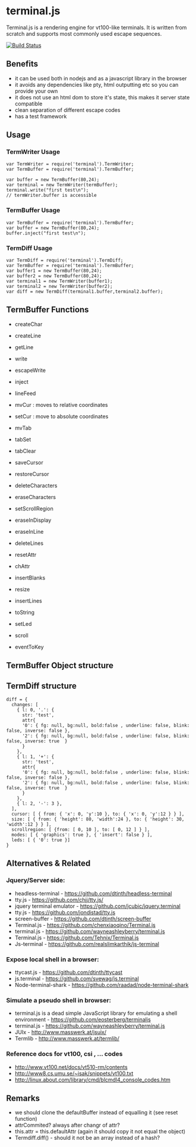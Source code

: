 # terminal.js

Terminal.js is a rendering engine for vt100-like terminals.
It is written from scratch and supports most commonly used escape sequences.

[![Build Status](https://travis-ci.org/c3ks/terminal.js.png)](https://travis-ci.org/c3ks/terminal.js)

## Benefits

- it can be used both in nodejs and as a javascript library in the browser
- it avoids any dependencies like pty, html outputting etc so you can provide your own
- it does not use an html dom to store it's state, this makes it server state compatible
- clean separation of different escape codes
- has a test framework

## Usage
### TermWriter Usage

    var TermWriter = require('terminal').TermWriter;
    var TermBuffer = require('terminal').TermBuffer;

    var buffer = new TermBuffer(80,24);
    var terminal = new TermWriter(termBuffer);
    terminal.write("first test\n");
    // termWriter.buffer is accessible

### TermBuffer Usage

    var TermBuffer = require('terminal').TermBuffer;
    var buffer = new TermBuffer(80,24);
    buffer.inject("first test\n");

### TermDiff Usage

    var TermDiff = require('terminal').TermDiff;
    var TermBuffer = require('terminal').TermBuffer;
    var buffer1 = new TermBuffer(80,24);
    var buffer2 = new TermBuffer(80,24);
    var terminal1 = new TermWriter(buffer1);
    var terminal2 = new TermWriter(buffer2);
    var diff = new TermDiff(terminal1.buffer,terminal2.buffer);

## TermBuffer Functions

- createChar
- createLine
- getLine

- write
- escapeWrite
- inject
- lineFeed
- mvCur : moves to relative coordinates
- setCur : move to absolute coordinates
- mvTab
- tabSet
- tabClear
- saveCursor
- restoreCursor
- deleteCharacters
- eraseCharacters
- setScrollRegion
- eraseInDisplay
- eraseInLine
- deleteLines
- resetAttr
- chAttr
- insertBlanks
- resize
- insertLines
- toString
- setLed
- scroll
- eventToKey


## TermBuffer Object structure

## TermDiff structure

    diff = {
      changes: [
        { l: 0, '.': {
          str: 'test',
          attr{
          '0': { fg: null, bg:null, bold:false , underline: false, blink: false, inverse: false },
          '2': { fg: null, bg:null, bold:false , underline: false, blink: false, inverse: true  }
          }
        },
        { l: 1, '+': {
          str: 'test',
          attr{
          '0': { fg: null, bg:null, bold:false , underline: false, blink: false, inverse: false },
          '2': { fg: null, bg:null, bold:false , underline: false, blink: false, inverse: true  }
          }
        },
        { l: 2, '-': 3 },
      ],
      cursor: [ { from: { 'x': 0, 'y':10 }, to: { 'x': 0, 'y':12 } } ],
      size: [ { from: { 'height': 80, 'width':24 }, to: { 'height': 30, 'width':12 } } ],
      scrollregion: [ {from: [ 0, 10 ], to: [ 0, 12 ] } ],
      modes: [ { 'graphics': true }, { 'insert': false } ],
      leds: [ { '0': true }]
    }

## Alternatives & Related
### Jquery/Server side:

- headless-terminal - <https://github.com/dtinth/headless-terminal>
- tty.js - <https://github.com/chjj/tty.js/> 
- jquery terminal emulator  - <https://github.com/jcubic/jquery.terminal>
- tty.js - <https://github.com/jondistad/tty.js>
- screen-buffer - <https://github.com/dtinth/screen-buffer>
- Terminal.js - <https://github.com/chenxiaoqino/Terminal.js>
- terminal.js - <https://github.com/wayneashleyberry/terminal.js>
- Terminal.js - <https://github.com/Tehnix/Terminal.js>
- Js-terminal - <https://github.com/realslimkarthik/js-terminal>

### Expose local shell in a browser:

- ttycast.js - <https://github.com/dtinth/ttycast>
- js.terminal - <https://github.com/svewag/js.terminal>
- Node-terminal-shark - <https://github.com/raadad/node-terminal-shark>

### Simulate a pseudo shell in browser:

- terminal.js is a dead simple JavaScript library for emulating a shell environment - <https://github.com/eosterberg/terminaljs>
- terminal.js - <https://github.com/wayneashleyberry/terminal.js>
- JUIx - <http://www.masswerk.at/jsuix/>
- Termlib - <http://www.masswerk.at/termlib/>

### Reference docs for vt100, csi , ... codes

- <http://www.vt100.net/docs/vt510-rm/contents>
- <http://www8.cs.umu.se/~isak/snippets/vt100.txt>
- <http://linux.about.com/library/cmd/blcmdl4_console_codes.htm>

## Remarks

- we should clone the defaultBuffer instead of equalling it (see reset function)
- attrCommited? always after changr of attr?
- this.attr = this.defaultAttr (again it should copy it not equal the object)
- Termdiff.diff() - should it not be an array instead of a hash?

